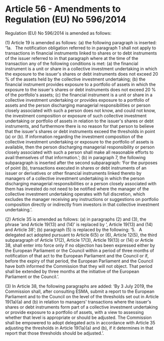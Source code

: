 # Article 56 - Amendments to Regulation (EU) No 596/2014


Regulation (EU) No 596/2014 is amended as follows:

(1) Article 19 is amended as follows: (a) the following paragraph is inserted: ‘1a.   The notification obligation referred to in paragraph 1 shall not apply to transactions in financial instruments linked to shares or to debt instruments of the issuer referred to in that paragraph where at the time of the transaction any of the following conditions is met: (a) the financial instrument is a unit or share in a collective investment undertaking in which the exposure to the issuer's shares or debt instruments does not exceed 20 % of the assets held by the collective investment undertaking; (b) the financial instrument provides exposure to a portfolio of assets in which the exposure to the issuer's shares or debt instruments does not exceed 20 % of the portfolio's assets; (c) the financial instrument is a unit or share in a collective investment undertaking or provides exposure to a portfolio of assets and the person discharging managerial responsibilities or person closely associated with such a person does not know, and could not know, the investment composition or exposure of such collective investment undertaking or portfolio of assets in relation to the issuer's shares or debt instruments, and furthermore there is no reason for that person to believe that the issuer's shares or debt instruments exceed the thresholds in point (a) or (b). If information regarding the investment composition of the collective investment undertaking or exposure to the portfolio of assets is available, then the person discharging managerial responsibility or person closely associated with such a person shall make all reasonable efforts to avail themselves of that information.’; (b) in paragraph 7, the following subparagraph is inserted after the second subparagraph: ‘For the purposes of point (b), transactions executed in shares or debt instruments of an issuer or derivatives or other financial instruments linked thereto by managers of a collective investment undertaking in which the person discharging managerial responsibilities or a person closely associated with them has invested do not need to be notified where the manager of the collective investment undertaking operates with full discretion, which excludes the manager receiving any instructions or suggestions on portfolio composition directly or indirectly from investors in that collective investment undertaking.’.

(2) Article 35 is amended as follows: (a) in paragraphs (2) and (3), the phrase ‘and Article 19(13) and (14)’ is replaced by ‘, Article 19(13) and (14) and Article 38’; (b) paragraph (5) is replaced by the following: ‘5.   A delegated act adopted pursuant to Article 6(5) or (6), Article 12(5), the third subparagraph of Article 17(2), Article 17(3), Article 19(13) or (14) or Article 38, shall enter into force only if no objection has been expressed either by the European Parliament or the Council within a period of three months of notification of that act to the European Parliament and the Council or if, before the expiry of that period, the European Parliament and the Council have both informed the Commission that they will not object. That period shall be extended by three months at the initiative of the European Parliament or the Council.’.

(3) In Article 38, the following paragraphs are added: ‘By 3 July 2019, the Commission shall, after consulting ESMA, submit a report to the European Parliament and to the Council on the level of the thresholds set out in Article 19(1a)(a) and (b) in relation to managers' transactions where the issuer's shares or debt instruments form part of a collective investment undertaking or provide exposure to a portfolio of assets, with a view to assessing whether that level is appropriate or should be adjusted. The Commission shall be empowered to adopt delegated acts in accordance with Article 35 adjusting the thresholds in Article 19(1a)(a) and (b), if it determines in that report that those thresholds should be adjusted.’.
